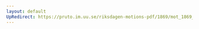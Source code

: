 ```yaml
---
layout: default
UpRedirect: https://pruto.im.uu.se/riksdagen-motions-pdf/1869/mot_1869__ak__167/mot_1869__ak__167-002.pdf
---
```


